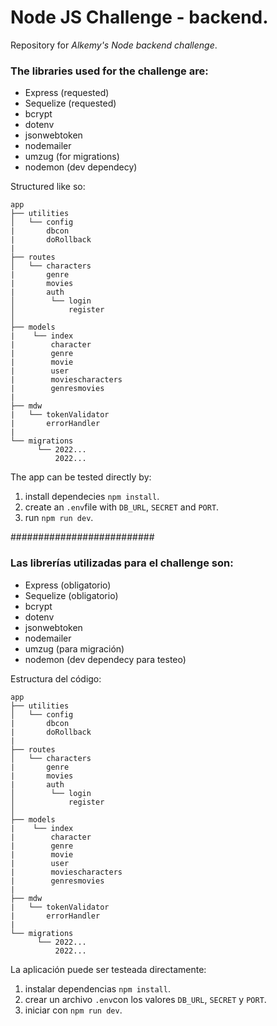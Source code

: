 # Node JS Challenge - backend.

Repository for _Alkemy's Node backend challenge_.

### The libraries used for the challenge are:

- Express (requested)
- Sequelize (requested)
- bcrypt
- dotenv
- jsonwebtoken
- nodemailer
- umzug (for migrations)
- nodemon (dev dependecy)

Structured like so:

```
app
├── utilities
│   └── config
|       dbcon
|       doRollback
|
├── routes
│   └── characters
|       genre
|       movies
|       auth
│        └── login
│            register
│
├── models
|    └── index
|        character
|        genre
|        movie
|        user
|        moviescharacters
|        genresmovies
|
├── mdw
|   └── tokenValidator
|       errorHandler
|
└── migrations
      └── 2022...
          2022...
```

The app can be tested directly by:

1. install dependecies `npm install`.
2. create an `.env`file with `DB_URL`, `SECRET` and `PORT`.
3. run `npm run dev`.

##########################

### Las librerías utilizadas para el challenge son:

- Express (obligatorio)
- Sequelize (obligatorio)
- bcrypt
- dotenv
- jsonwebtoken
- nodemailer
- umzug (para migración)
- nodemon (dev dependecy para testeo)

Estructura del código:

```
app
├── utilities
│   └── config
|       dbcon
|       doRollback
|
├── routes
│   └── characters
|       genre
|       movies
|       auth
│        └── login
│            register
│
├── models
|    └── index
|        character
|        genre
|        movie
|        user
|        moviescharacters
|        genresmovies
|
├── mdw
|   └── tokenValidator
|       errorHandler
|
└── migrations
      └── 2022...
          2022...
```

La aplicación puede ser testeada directamente:

1. instalar dependencias `npm install`.
2. crear un archivo `.env`con los valores `DB_URL`, `SECRET` y `PORT`.
3. iniciar con `npm run dev`.
